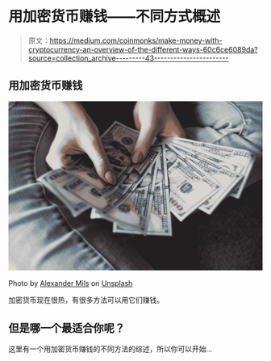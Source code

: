 # 用加密货币赚钱——不同方式概述

> 原文：<https://medium.com/coinmonks/make-money-with-cryptocurrency-an-overview-of-the-different-ways-60c6ce6089da?source=collection_archive---------43----------------------->

## 用加密货币赚钱

![](img/07ce51b6598d0338217499660ae7bae3.png)

Photo by [Alexander Mils](https://unsplash.com/@alexandermils?utm_source=medium&utm_medium=referral) on [Unsplash](https://unsplash.com?utm_source=medium&utm_medium=referral)

加密货币现在很热，有很多方法可以用它们赚钱。

## 但是哪一个最适合你呢？

这里有一个用加密货币赚钱的不同方法的综述，所以你可以开始…